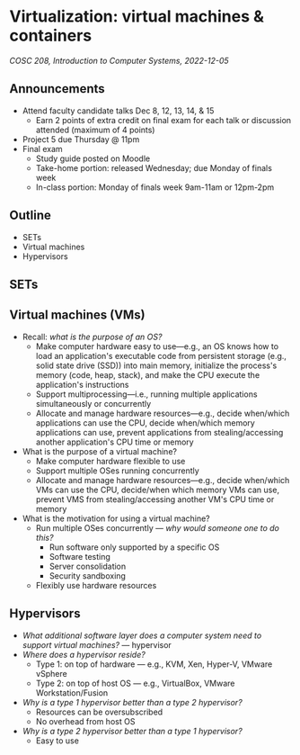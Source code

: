 # Virtualization: virtual machines & containers
_COSC 208, Introduction to Computer Systems, 2022-12-05_

## Announcements
* Attend faculty candidate talks Dec 8, 12, 13, 14, & 15
    * Earn 2 points of extra credit on final exam for each talk or discussion attended (maximum of 4 points)
* Project 5 due Thursday @ 11pm 
* Final exam
    * Study guide posted on Moodle
    * Take-home portion: released Wednesday; due Monday of finals week
    * In-class portion: Monday of finals week 9am-11am or 12pm-2pm

## Outline
* SETs
* Virtual machines
* Hypervisors

## SETs

## Virtual machines (VMs)
* Recall: _what is the purpose of an OS?_
    * Make computer hardware easy to use—e.g., an OS knows how to load an application's executable code from persistent storage (e.g., solid state drive (SSD)) into main memory, initialize the process's memory (code, heap, stack), and make the CPU execute the application's instructions
    * Support multiprocessing—i.e., running multiple applications simultaneously or concurrently
    * Allocate and manage hardware resources—e.g., decide when/which applications can use the CPU, decide when/which memory applications can use, prevent applications from stealing/accessing another application's CPU time or memory
* What is the purpose of a virtual machine?
    * Make computer hardware flexible to use
    * Support multiple OSes running concurrently
    * Allocate and manage hardware resources—e.g., decide when/which VMs can use the CPU, decide/when which memory VMs can use, prevent VMS from stealing/accessing another VM's CPU time or memory
* What is the motivation for using a virtual machine?
    * Run multiple OSes concurrently — _why would someone one to do this?_
        * Run software only supported by a specific OS
        * Software testing
        * Server consolidation
        * Security sandboxing
    * Flexibly use hardware resources

## Hypervisors
* _What additional software layer does a computer system need to support virtual machines?_ — hypervisor
* _Where does a hypervisor reside?_
    * Type 1: on top of hardware — e.g., KVM, Xen, Hyper-V, VMware vSphere
    * Type 2: on top of host OS — e.g., VirtualBox, VMware Workstation/Fusion
* _Why is a type 1 hypervisor better than a type 2 hypervisor?_
    * Resources can be oversubscribed
    * No overhead from host OS
* _Why is a type 2 hypervisor better than a type 1 hypervisor?_
    * Easy to use